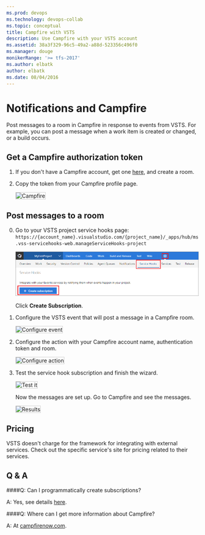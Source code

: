 ```yaml
---
ms.prod: devops
ms.technology: devops-collab
ms.topic: conceptual
title: Campfire with VSTS
description: Use Campfire with your VSTS account
ms.assetid: 38a3f329-96c5-49a2-a88d-523356c496f0
ms.manager: douge
monikerRange: '>= tfs-2017'
ms.author: elbatk
author: elbatk
ms.date: 08/04/2016
---
```


# Notifications and Campfire

Post messages to a room in Campfire in response to events from VSTS.
For example, you can post a message when a work item is created or changed, or a build occurs.

## Get a Campfire authorization token

1. If you don't have a Campfire account, get one [here](https://campfirenow.com/signup), and create a room.

2. Copy the token from your Campfire profile page. 

   <img alt="Campfire" src="./_img/campfire/campfire-my-info.png" style="border: 1px solid #CCCCCC" />

## Post messages to a room

0. Go to your VSTS project service hooks page: `https://{account_name}.visualstudio.com/{project_name}/_apps/hub/ms.vss-servicehooks-web.manageServiceHooks-project`

	![Team project administration page](./_img/add-service-hook.png)

	Click **Create Subscription**.

3. Configure the VSTS event that will post a message in a Campfire room.

   <img alt="Configure event" src="./_img/campfire/configure-event.png" style="border: 1px solid #CCCCCC" />

4. Configure the action with your Campfire account name, authentication token and room. 

   <img alt="Configure action" src="./_img/campfire/configure-action.png" style="border: 1px solid #CCCCCC" />

5. Test the service hook subscription and finish the wizard. 
   
   <img alt="Test it" src="./_img/campfire/test.png" style="border: 1px solid #CCCCCC" />

    Now the messages are set up. Go to Campfire and see the messages. 

    <img alt="Results" src="./_img/campfire/results.png" style="border: 1px solid #CCCCCC" />

## Pricing
VSTS doesn't charge for the framework for integrating with external services. Check out the specific service's site
for pricing related to their services. 

## Q & A

<!-- BEGINSECTION class="m-qanda" -->

####Q: Can I programmatically create subscriptions?

A: Yes, see details [here](../create-subscription.md).

####Q: Where can I get more information about Campfire?

A: At [campfirenow.com](https://campfirenow.com/).

<!-- ENDSECTION -->